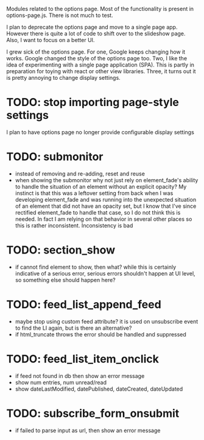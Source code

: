 
Modules related to the options page. Most of the functionality is present in options-page.js. There is not much to test.

I plan to deprecate the options page and move to a single page app. However there is quite a lot of code to shift over to the slideshow page. Also, I want to focus on a better UI.

I grew sick of the options page. For one, Google keeps changing how it works. Google changed the style of the options page too. Two, I like the idea of experimenting with a single page application (SPA). This is partly in preparation for toying with react or other view libraries. Three, it turns out it is pretty annoying to change display settings.


# TODO: stop importing page-style settings

I plan to have options page no longer provide configurable display settings

# TODO: submonitor

* instead of removing and re-adding, reset and reuse
* when showing the submonitor why not just rely on element_fade's ability to handle the situation
of an element without an explicit opacity? My instinct is that this was a leftover setting from back when I was developing element_fade and was running into the unexpected situation of an element that did not have an opacity set, but I know that I've since rectified element_fade to handle that case, so I do not think this is needed. In fact I am relying on that behavior in several other places so this is rather inconsistent. Inconsistency is bad

# TODO: section_show

* if cannot find element to show, then what? while this is certainly indicative of a serious error, serious errors shouldn't happen at UI level, so something else should happen here?

# TODO: feed_list_append_feed

* maybe stop using custom feed attribute? it is used on unsubscribe event to find the LI again, but is there an alternative?
* if html_truncate throws the error should be handled and suppressed

# TODO: feed_list_item_onclick

* if feed not found in db then show an error message
* show num entries, num unread/read
* show dateLastModified, datePublished, dateCreated, dateUpdated

# TODO: subscribe_form_onsubmit

* if failed to parse input as url, then show an error message
